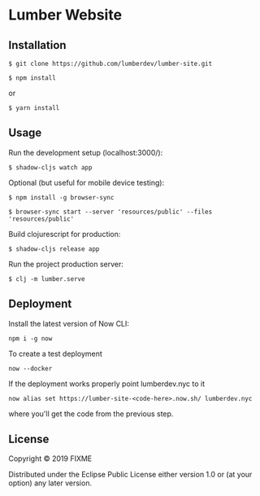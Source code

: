 # Lumber Website

## Installation

    $ git clone https://github.com/lumberdev/lumber-site.git

    $ npm install
    
or 
    
    $ yarn install

## Usage

Run the development setup (localhost:3000/):

    $ shadow-cljs watch app
    
Optional (but useful for mobile device testing):

    $ npm install -g browser-sync

    $ browser-sync start --server 'resources/public' --files 'resources/public'
    
Build clojurescript for production:

    $ shadow-cljs release app

Run the project production server:

    $ clj -m lumber.serve

## Deployment

Install the latest version of Now CLI:

    npm i -g now

To create a test deployment

    now --docker

If the deployment works properly point lumberdev.nyc to it

    now alias set https://lumber-site-<code-here>.now.sh/ lumberdev.nyc

where you'll get the code from the previous step.

## License

Copyright © 2019 FIXME

Distributed under the Eclipse Public License either version 1.0 or (at
your option) any later version.

